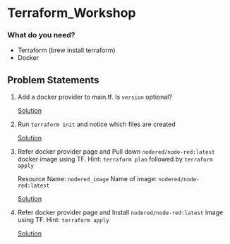 # Terraform_Workshop

### What do you need?
- Terraform (brew install terraform)
- Docker 


## Problem Statements
1. Add a docker provider to main.tf. Is `version` optional?

    [Solution](TF_BASICS/01-The-Docker-Provider/main.tf)

2. Run `terraform init` and notice which files are created

    [Solution](TF_BASICS/02-Terraform-Init-Deeper-Dive/main.tf)

3. Refer docker provider page and Pull down `nodered/node-red:latest` docker image using TF. Hint: `terraform plan` followed by `terraform apply`

    Resource Name: `nodered_image`
    Name of image: `nodered/node-red:latest`


    [Solution](TF_BASICS/03-Your-First-Terraform-Apply/main.tf)

4. Refer docker provider page and Install `nodered/node-red:latest` image using TF. Hint: `terraform apply`

    [Solution](TF_BASICS/03-Your-First-Terraform-Apply/main.tf)

